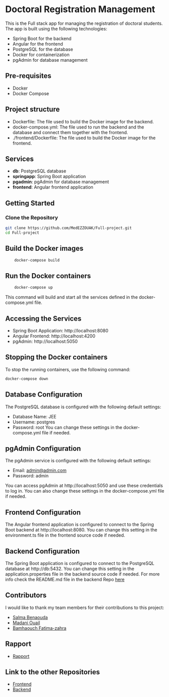 # Doctoral Registration Management

This is the Full stack app for managing the registration of doctoral students. The app is built using the following technologies:
- Spring Boot for the backend
- Angular for the frontend
- PostgreSQL for the database
- Docker for containerization
- pgAdmin for database management
## Pre-requisites
- Docker
- Docker Compose
## Project structure

- Dockerfile: The file used to build the Docker image for the backend.
- docker-compose.yml: The file used to run the backend and the database and connect them together with the frontend.
- ./frontend/Dockerfile: The file used to build the Docker image for the frontend.


## Services

- **db**: PostgreSQL database
- **springapp**: Spring Boot application
- **pgadmin**: pgAdmin for database management
- **frontend**: Angular frontend application

## Getting Started

### Clone the Repository

```sh
git clone https://github.com/MedEZZOUAK/Full-project.git
cd Full-project
```
## Build the Docker images
    
```sh
    docker-compose build
```

## Run the Docker containers
    
```sh
    docker-compose up
```
This command will build and start all the services defined in the docker-compose.yml file.

## Accessing the Services

- Spring Boot Application: http://localhost:8080
- Angular Frontend: http://localhost:4200
- pgAdmin: http://localhost:5050

## Stopping the Docker containers

To stop the running containers, use the following command:

```sh
docker-compose down
```
## Database Configuration
The PostgreSQL database is configured with the following default settings:
- Database Name: JEE
- Username: postgres
- Password: root
You can change these settings in the docker-compose.yml file if needed.

## pgAdmin Configuration
The pgAdmin service is configured with the following default settings:
- Email: admin@admin.com
- Password: admin

You can access pgAdmin at http://localhost:5050 and use these credentials to log in.
You can also change these settings in the docker-compose.yml file if needed.

## Frontend Configuration
The Angular frontend application is configured to connect to the Spring Boot backend at http://localhost:8080. You can change this setting in the environment.ts file in the frontend source code if needed.

## Backend Configuration
The Spring Boot application is configured to connect to the PostgreSQL database at http://db:5432. You can change this setting in the application.properties file in the backend source code if needed.
For more info check the README.md file in the backend Repo [here](
    https://github.com/MedEZZOUAK/springapi_init.git )

## Contributors
I would like to thank my team members for their contributions to this project:
- [Salma Benaouda](https://github.com/SalmaBenaouda)
- [Madani Ouail](https://github.com/wail00222)
- [Bamhaouch Fatima-zahra](https://github.com/Fatibam)

## Rapport
- [Rapport](GestionDoctorat.pdf)

## Link to the other Repositories

- [Frontend](https://github.com/SalmaBenaouda/frontDoc.git)
- [Backend](https://github.com/MedEZZOUAK/springapi_init.git)
